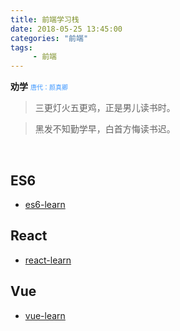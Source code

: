 ```yaml
---
title: 前端学习栈
date: 2018-05-25 13:45:00
categories: "前端"
tags:
     - 前端
---
```


**劝学**  <font color = #3a95ff face="微软雅黑" size="1">唐代：颜真卿</font>

> 三更灯火五更鸡，正是男儿读书时。

> 黑发不知勤学早，白首方悔读书迟。

<br/>

## ES6

- [es6-learn](https://github.com/zhich/es6-learn)

## React

- [react-learn](https://github.com/zhich/react-learn)

## Vue

- [vue-learn](https://github.com/zhich/vue-learn)